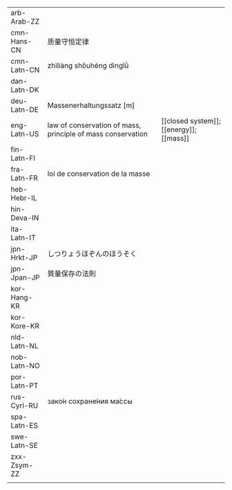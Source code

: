 | | | |
|-|-|-|
| arb-Arab-ZZ |  |  |
| cmn-Hans-CN | 质量守恒定律 |  |
| cmn-Latn-CN | zhìliàng shǒuhéng dìnglǜ |  |
| dan-Latn-DK |  |  |
| deu-Latn-DE | Massenerhaltungssatz [m] |  |
| eng-Latn-US | law of conservation of mass, principle of mass conservation | [[closed system]]; [[energy]]; [[mass]] |
| fin-Latn-FI |  |  |
| fra-Latn-FR | loi de conservation de la masse |  |
| heb-Hebr-IL |  |  |
| hin-Deva-IN |  |  |
| ita-Latn-IT |  |  |
| jpn-Hrkt-JP | しつりょうほぞんのほうそく |  |
| jpn-Jpan-JP | 質量保存の法則 |  |
| kor-Hang-KR |  |  |
| kor-Kore-KR |  |  |
| nld-Latn-NL |  |  |
| nob-Latn-NO |  |  |
| por-Latn-PT |  |  |
| rus-Cyrl-RU | зако́н сохране́ния ма́ссы |  |
| spa-Latn-ES |  |  |
| swe-Latn-SE |  |  |
| zxx-Zsym-ZZ |  |  |
|  |  |  |
